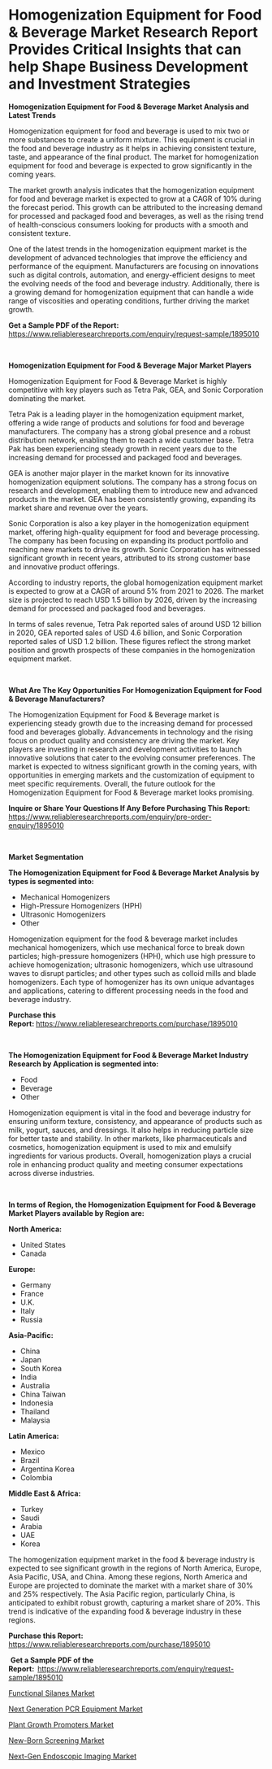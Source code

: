 <p><h1>Homogenization Equipment for Food & Beverage Market Research Report Provides Critical Insights that can help Shape Business Development and Investment Strategies</h1></p><p><strong>Homogenization Equipment for Food & Beverage Market Analysis and Latest Trends</strong></p>
<p><p>Homogenization equipment for food and beverage is used to mix two or more substances to create a uniform mixture. This equipment is crucial in the food and beverage industry as it helps in achieving consistent texture, taste, and appearance of the final product. The market for homogenization equipment for food and beverage is expected to grow significantly in the coming years.</p><p>The market growth analysis indicates that the homogenization equipment for food and beverage market is expected to grow at a CAGR of 10% during the forecast period. This growth can be attributed to the increasing demand for processed and packaged food and beverages, as well as the rising trend of health-conscious consumers looking for products with a smooth and consistent texture.</p><p>One of the latest trends in the homogenization equipment market is the development of advanced technologies that improve the efficiency and performance of the equipment. Manufacturers are focusing on innovations such as digital controls, automation, and energy-efficient designs to meet the evolving needs of the food and beverage industry. Additionally, there is a growing demand for homogenization equipment that can handle a wide range of viscosities and operating conditions, further driving the market growth.</p></p>
<p><strong>Get a Sample PDF of the Report:&nbsp;</strong> <a href="https://www.reliableresearchreports.com/enquiry/request-sample/1895010">https://www.reliableresearchreports.com/enquiry/request-sample/1895010</a></p>
<p>&nbsp;</p>
<p><strong>Homogenization Equipment for Food & Beverage Major Market Players</strong></p>
<p><p>Homogenization Equipment for Food & Beverage Market is highly competitive with key players such as Tetra Pak, GEA, and Sonic Corporation dominating the market. </p><p>Tetra Pak is a leading player in the homogenization equipment market, offering a wide range of products and solutions for food and beverage manufacturers. The company has a strong global presence and a robust distribution network, enabling them to reach a wide customer base. Tetra Pak has been experiencing steady growth in recent years due to the increasing demand for processed and packaged food and beverages.</p><p>GEA is another major player in the market known for its innovative homogenization equipment solutions. The company has a strong focus on research and development, enabling them to introduce new and advanced products in the market. GEA has been consistently growing, expanding its market share and revenue over the years.</p><p>Sonic Corporation is also a key player in the homogenization equipment market, offering high-quality equipment for food and beverage processing. The company has been focusing on expanding its product portfolio and reaching new markets to drive its growth. Sonic Corporation has witnessed significant growth in recent years, attributed to its strong customer base and innovative product offerings.</p><p>According to industry reports, the global homogenization equipment market is expected to grow at a CAGR of around 5% from 2021 to 2026. The market size is projected to reach USD 1.5 billion by 2026, driven by the increasing demand for processed and packaged food and beverages. </p><p>In terms of sales revenue, Tetra Pak reported sales of around USD 12 billion in 2020, GEA reported sales of USD 4.6 billion, and Sonic Corporation reported sales of USD 1.2 billion. These figures reflect the strong market position and growth prospects of these companies in the homogenization equipment market.</p></p>
<p>&nbsp;</p>
<p><strong>What Are The Key Opportunities For Homogenization Equipment for Food & Beverage Manufacturers?</strong></p>
<p><p>The Homogenization Equipment for Food & Beverage market is experiencing steady growth due to the increasing demand for processed food and beverages globally. Advancements in technology and the rising focus on product quality and consistency are driving the market. Key players are investing in research and development activities to launch innovative solutions that cater to the evolving consumer preferences. The market is expected to witness significant growth in the coming years, with opportunities in emerging markets and the customization of equipment to meet specific requirements. Overall, the future outlook for the Homogenization Equipment for Food & Beverage market looks promising.</p></p>
<p><strong>Inquire or Share Your Questions If Any Before Purchasing This Report:</strong> <a href="https://www.reliableresearchreports.com/enquiry/pre-order-enquiry/1895010">https://www.reliableresearchreports.com/enquiry/pre-order-enquiry/1895010</a></p>
<p>&nbsp;</p>
<p><strong>Market Segmentation</strong></p>
<p><strong>The Homogenization Equipment for Food & Beverage Market Analysis by types is segmented into:</strong></p>
<p><ul><li>Mechanical Homogenizers</li><li>High-Pressure Homogenizers (HPH)</li><li>Ultrasonic Homogenizers</li><li>Other</li></ul></p>
<p><p>Homogenization equipment for the food & beverage market includes mechanical homogenizers, which use mechanical force to break down particles; high-pressure homogenizers (HPH), which use high pressure to achieve homogenization; ultrasonic homogenizers, which use ultrasound waves to disrupt particles; and other types such as colloid mills and blade homogenizers. Each type of homogenizer has its own unique advantages and applications, catering to different processing needs in the food and beverage industry.</p></p>
<p><strong>Purchase this Report:&nbsp;</strong><a href="https://www.reliableresearchreports.com/purchase/1895010">https://www.reliableresearchreports.com/purchase/1895010</a></p>
<p>&nbsp;</p>
<p><strong>The Homogenization Equipment for Food & Beverage Market Industry Research by Application is segmented into:</strong></p>
<p><ul><li>Food</li><li>Beverage</li><li>Other</li></ul></p>
<p><p>Homogenization equipment is vital in the food and beverage industry for ensuring uniform texture, consistency, and appearance of products such as milk, yogurt, sauces, and dressings. It also helps in reducing particle size for better taste and stability. In other markets, like pharmaceuticals and cosmetics, homogenization equipment is used to mix and emulsify ingredients for various products. Overall, homogenization plays a crucial role in enhancing product quality and meeting consumer expectations across diverse industries.</p></p>
<p>&nbsp;</p>
<p><strong>In terms of Region, the Homogenization Equipment for Food & Beverage Market Players available by Region are:</strong></p>
<p>
    <p> <strong> North America: </strong>
        <ul>
            <li>United States</li>
            <li>Canada</li>
        </ul>
        </p> 
    <p> <strong> Europe: </strong>
        <ul>
            <li>Germany</li>
            <li>France</li>
            <li>U.K.</li>
            <li>Italy</li>
            <li>Russia</li>
        </ul>
        </p> 
    <p> <strong> Asia-Pacific: </strong>
        <ul>
            <li>China</li>
            <li>Japan</li>
            <li>South Korea</li>
            <li>India</li>
            <li>Australia</li>
            <li>China Taiwan</li>
            <li>Indonesia</li>
            <li>Thailand</li>
            <li>Malaysia</li>
        </ul>
        </p> 
    <p> <strong> Latin America: </strong>
        <ul>
            <li>Mexico</li>
            <li>Brazil</li>
            <li>Argentina Korea</li>
            <li>Colombia</li>
        </ul>
        </p> 
    <p> <strong> Middle East & Africa: </strong>
        <ul>
            <li>Turkey</li>
            <li>Saudi</li>
            <li>Arabia</li>
            <li>UAE</li>
            <li>Korea</li>
        </ul>
    </p>
    </p>
<p><p>The homogenization equipment market in the food & beverage industry is expected to see significant growth in the regions of North America, Europe, Asia Pacific, USA, and China. Among these regions, North America and Europe are projected to dominate the market with a market share of 30% and 25% respectively. The Asia Pacific region, particularly China, is anticipated to exhibit robust growth, capturing a market share of 20%. This trend is indicative of the expanding food & beverage industry in these regions.</p></p>
<p><strong>Purchase this Report: </strong><a href="https://www.reliableresearchreports.com/purchase/1895010">https://www.reliableresearchreports.com/purchase/1895010</a></p>
<p>&nbsp;<strong>Get a Sample PDF of the Report:&nbsp;&nbsp;</strong><a href="https://www.reliableresearchreports.com/enquiry/request-sample/1895010">https://www.reliableresearchreports.com/enquiry/request-sample/1895010</a></p>
<p><strong></strong></p>
<p><p><a href="https://view.publitas.com/reportprime-1/functional-silanes-market-size-global-industry-overview-market-segmentation-and-forecast-2024-to-2031/">Functional Silanes Market</a></p><p><a href="https://five-trouble-98a.notion.site/Next-Generation-PCR-Equipment-Market-Offers-Provide-Insightful-Data-for-the-Time-Period-from-2024-to-590a67bc345e4e9cb55f9a6adde03162">Next Generation PCR Equipment Market</a></p><p><a href="https://view.publitas.com/reportprime-1/plant-growth-promoters-market-size-global-industry-overview-market-segmentation-and-forecast-2024-to-2031/">Plant Growth Promoters Market</a></p><p><a href="https://fuschia-pecorino-a6d.notion.site/New-Born-Screening-Market-Share-Market-New-Trends-Analysis-Report-By-Type-By-Application-By-End--a814373e30e4434899914afd61f186dd">New-Born Screening Market</a></p><p><a href="https://butternut-bug-553.notion.site/Next-Gen-Endoscopic-Imaging-Market-Centers-on-Aspects-such-as-Market-Growth-Market-Share-Market-Op-5bc1dc65e9d9445ea05ad24d7c8954a3">Next-Gen Endoscopic Imaging Market</a></p></p>
